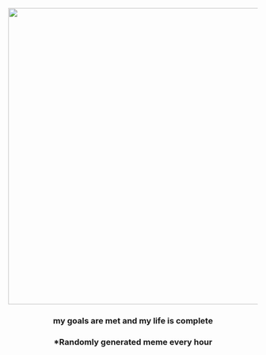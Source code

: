 <p align="center">
        <img src="https://i.redd.it/yg62dt2t75u81.jpg" width="600" height="600">
        </p>
        <h3 align="center">my goals are met and my life is complete</h3>
        <h3 align="center">*Randomly generated meme every hour</h3>
    